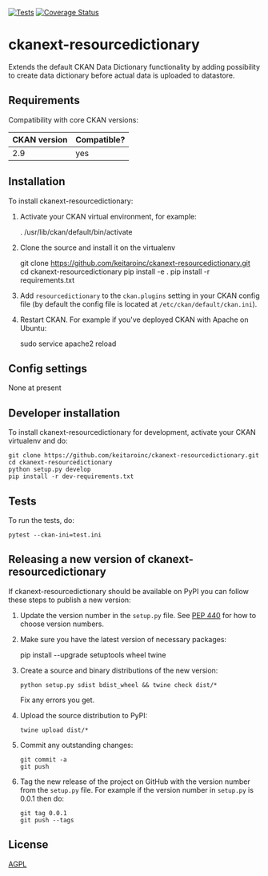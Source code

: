 [![Tests](https://github.com/keitaroinc/ckanext-resourcedictionary/workflows/CI/badge.svg?branch=main)](https://github.com/keitaroinc/ckanext-resourcedictionary/actions)
[![Coverage Status](https://coveralls.io/repos/github/keitaroinc/ckanext-resourcedictionary/badge.svg?branch=main)](https://coveralls.io/github/keitaroinc/ckanext-resourcedictionary?branch=main)

# ckanext-resourcedictionary

Extends the default CKAN Data Dictionary functionality by adding possibility to create data dictionary before actual data is uploaded to datastore.


## Requirements

Compatibility with core CKAN versions:

| CKAN version    | Compatible?   |
| --------------- | ------------- |
| 2.9             | yes   |


## Installation

To install ckanext-resourcedictionary:

1. Activate your CKAN virtual environment, for example:

     . /usr/lib/ckan/default/bin/activate

2. Clone the source and install it on the virtualenv

    git clone https://github.com/keitaroinc/ckanext-resourcedictionary.git
    cd ckanext-resourcedictionary
    pip install -e .
	pip install -r requirements.txt

3. Add `resourcedictionary` to the `ckan.plugins` setting in your CKAN
   config file (by default the config file is located at
   `/etc/ckan/default/ckan.ini`).

4. Restart CKAN. For example if you've deployed CKAN with Apache on Ubuntu:

     sudo service apache2 reload


## Config settings

None at present


## Developer installation

To install ckanext-resourcedictionary for development, activate your CKAN virtualenv and
do:

    git clone https://github.com/keitaroinc/ckanext-resourcedictionary.git
    cd ckanext-resourcedictionary
    python setup.py develop
    pip install -r dev-requirements.txt


## Tests

To run the tests, do:

    pytest --ckan-ini=test.ini


## Releasing a new version of ckanext-resourcedictionary

If ckanext-resourcedictionary should be available on PyPI you can follow these steps to publish a new version:

1. Update the version number in the `setup.py` file. See [PEP 440](http://legacy.python.org/dev/peps/pep-0440/#public-version-identifiers) for how to choose version numbers.

2. Make sure you have the latest version of necessary packages:

    pip install --upgrade setuptools wheel twine

3. Create a source and binary distributions of the new version:

       python setup.py sdist bdist_wheel && twine check dist/*

   Fix any errors you get.

4. Upload the source distribution to PyPI:

       twine upload dist/*

5. Commit any outstanding changes:

       git commit -a
       git push

6. Tag the new release of the project on GitHub with the version number from
   the `setup.py` file. For example if the version number in `setup.py` is
   0.0.1 then do:

       git tag 0.0.1
       git push --tags

## License

[AGPL](https://www.gnu.org/licenses/agpl-3.0.en.html)
